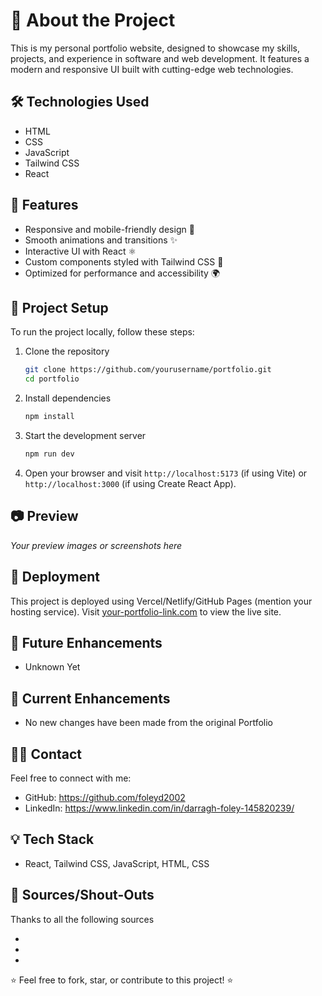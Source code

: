 
# 🚀 About the Project

This is my personal portfolio website, designed to showcase my skills, projects, and experience in software and web development. It features a modern and responsive UI built with cutting-edge web technologies.

## 🛠️ Technologies Used

- HTML
- CSS
- JavaScript
- Tailwind CSS
- React

## 📌 Features

- Responsive and mobile-friendly design 📱
- Smooth animations and transitions ✨
- Interactive UI with React ⚛️
- Custom components styled with Tailwind CSS 🎨
- Optimized for performance and accessibility 🌍

## 📂 Project Setup

To run the project locally, follow these steps:

1. Clone the repository
   ```bash
   git clone https://github.com/yourusername/portfolio.git
   cd portfolio
   ```

2. Install dependencies
   ```bash
   npm install
   ```

3. Start the development server
   ```bash
   npm run dev
   ```

4. Open your browser and visit `http://localhost:5173` (if using Vite) or `http://localhost:3000` (if using Create React App).

## 📷 Preview

_Your preview images or screenshots here_

## 📌 Deployment

This project is deployed using Vercel/Netlify/GitHub Pages (mention your hosting service). Visit [your-portfolio-link.com](http://your-portfolio-link.com) to view the live site.

## 🔧 Future Enhancements

- Unknown Yet

## 🔧 Current Enhancements

- No new changes have been made from the original Portfolio

## 👨‍💻 Contact

Feel free to connect with me:

- GitHub: https://github.com/foleyd2002
- LinkedIn: https://www.linkedin.com/in/darragh-foley-145820239/

## 💡 Tech Stack

- React, Tailwind CSS, JavaScript, HTML, CSS

## 🙏 Sources/Shout-Outs

Thanks to all the following sources 

-
-
-

⭐ Feel free to fork, star, or contribute to this project! ⭐
